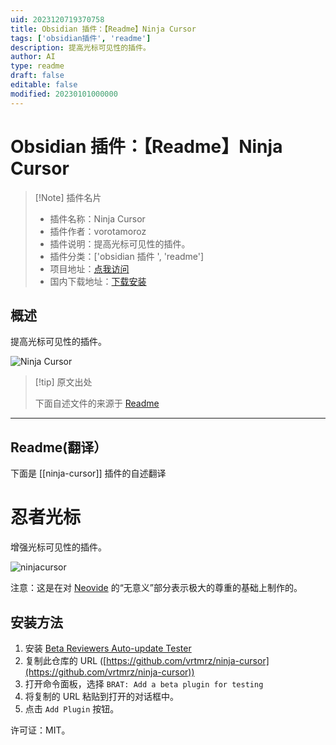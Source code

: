 ```yaml
---
uid: 2023120719370758
title: Obsidian 插件：【Readme】Ninja Cursor
tags: ['obsidian插件', 'readme']
description: 提高光标可见性的插件。
author: AI
type: readme
draft: false
editable: false
modified: 20230101000000
---
```


# Obsidian 插件：【Readme】Ninja Cursor

> [!Note] 插件名片
> - 插件名称：Ninja Cursor
> - 插件作者：vorotamoroz
> - 插件说明：提高光标可见性的插件。
> - 插件分类：['obsidian 插件 ', 'readme']
> - 项目地址：[点我访问](https://github.com/vrtmrz/ninja-cursor)
> - 国内下载地址：[下载安装](https://pkmer.cn/products/plugin/pluginMarket/?ninja-cursor)

## 概述

提高光标可见性的插件。

![Ninja Cursor](https://cdn.pkmer.cn/covers/ninja-cursor_new.gif!pkmer)

> [!tip] 原文出处
>
>下面自述文件的来源于 [Readme](https://ghproxy.net/https://raw.githubusercontent.com/vrtmrz/ninja-cursor/main/README.md)
>

---

## Readme(翻译）

下面是 [[ninja-cursor]] 插件的自述翻译

# 忍者光标

增强光标可见性的插件。

![ninjacursor](https://cdn.pkmer.cn/covers/ninja-cursor_1_0.gif!pkmer)

注意：这是在对 [Neovide](https://github.com/neovide/neovide) 的“无意义”部分表示极大的尊重的基础上制作的。

## 安装方法

1. 安装 [Beta Reviewers Auto-update Tester](https://github.com/TfTHacker/obsidian42-brat)
2. 复制此仓库的 URL ([https://github.com/vrtmrz/ninja-cursor](https://github.com/vrtmrz/ninja-cursor))
3. 打开命令面板，选择 `BRAT: Add a beta plugin for testing`
4. 将复制的 URL 粘贴到打开的对话框中。
5. 点击 `Add Plugin` 按钮。

许可证：MIT。
